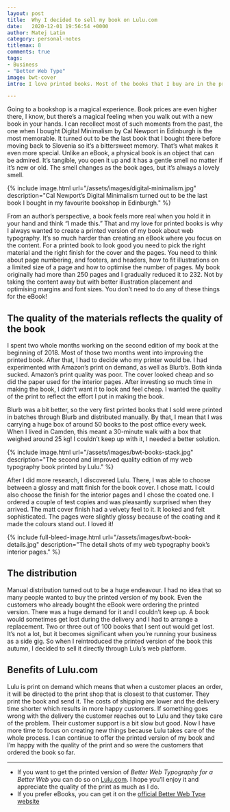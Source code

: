 ```yaml
---
layout: post
title:  Why I decided to sell my book on Lulu.com
date:   2020-12-01 19:56:54 +0000
author: Matej Latin
category: personal-notes
titlemax: 8
comments: true
tags:
- Business
- "Better Web Type"
image: bwt-cover
intro: I love printed books. Most of the books that I buy are in the printed format. I always check if I can find a used copy first, sometimes I find an awesome deal where I get a $15 book for $3! “Recycling” a book like that is good for my wallet and it’s also good for the planet.

---
```


Going to a bookshop is a magical experience. Book prices are even higher there, I know, but there’s a magical feeling when you walk out with a new book in your hands. I can recollect most of such moments from the past, the one when I bought Digital Minimalism by Cal Newport in Edinburgh is the most memorable. It turned out to be the last book that I bought there before moving back to Slovenia so it’s a bittersweet memory. That’s what makes it even more special. Unlike an eBook, a physical book is an object that can be admired. It’s tangible, you open it up and it has a gentle smell no matter if it’s new or old. The smell changes as the book ages, but it’s always a lovely smell.

{% include image.html url="/assets/images/digital-minimalism.jpg" description="Cal Newport’s Digital Minimalism turned out to be the last book I bought in my favourite bookshop in Edinburgh." %}

From an author’s perspective, a book feels more real when you hold it in your hand and think “I made this.” That and my love for printed books is why I always wanted to create a printed version of my book about web typography. It’s so much harder than creating an eBook where you focus on the content. For a printed book to look good you need to pick the right material and the right finish for the cover and the pages. You need to think about page numbering, and footers, and headers, how to fit illustrations on a limited size of a page and how to optimise the number of pages. My book originally had more than 250 pages and I gradually reduced it to 232. Not by taking the content away but with better illustration placement and optimising margins and font sizes. You don’t need to do any of these things for the eBook!

## The quality of the materials reflects the quality of the book

I spent two whole months working on the second edition of my book at the beginning of 2018. Most of those two months went into improving the printed book. After that, I had to decide who my printer would be. I had experimented with Amazon’s print on demand, as well as Blurb’s. Both kinda sucked. Amazon’s print quality was poor. The cover looked cheap and so did the paper used for the interior pages. After investing so much time in making the book, I didn’t want it to look and feel cheap. I wanted the quality of the print to reflect the effort I put in making the book.

Blurb was a bit better, so the very first printed books that I sold were printed in batches through Blurb and distributed manually. By that, I mean that I was carrying a huge box of around 50 books to the post office every week. When I lived in Camden, this meant a 30-minute walk with a box that weighed around 25 kg! I couldn’t keep up with it, I needed a better solution.

{% include image.html url="/assets/images/bwt-books-stack.jpg" description="The second and improved quality edition of my web typography book printed by Lulu." %}

After I did more research, I discovered Lulu. There, I was able to choose between a glossy and matt finish for the book cover. I chose matt. I could also choose the finish for the interior pages and I chose the coated one. I ordered a couple of test copies and was pleasantly surprised when they arrived. The matt cover finish had a velvety feel to it. It looked and felt sophisticated. The pages were slightly glossy because of the coating and it made the colours stand out. I loved it!

{% include full-bleed-image.html url="/assets/images/bwt-book-details.jpg" description="The detail shots of my web typography book’s interior pages." %}

## The distribution

Manual distribution turned out to be a huge endeavour. I had no idea that so many people wanted to buy the printed version of my book. Even the customers who already bought the eBook were ordering the printed version. There was a huge demand for it and I couldn’t keep up. A book would sometimes get lost during the delivery and I had to arrange a replacement. Two or three out of 100 books that I sent out would get lost. It’s not a lot, but it becomes significant when you’re running your business as a side gig. So when I reintroduced the printed version of the book this autumn, I decided to sell it directly through Lulu’s web platform.

## Benefits of Lulu.com

Lulu is print on demand which means that when a customer places an order, it will be directed to the print shop that is closest to that customer. They print the book and send it. The costs of shipping are lower and the delivery time shorter which results in more happy customers. If something goes wrong with the delivery the customer reaches out to Lulu and they take care of the problem. Their customer support is a bit slow but good. Now I have more time to focus on creating new things because Lulu takes care of the whole process. I can continue to offer the printed version of my book and I’m happy with the quality of the print and so were the customers that ordered the book so far.

---

* If you want to get the printed version of *Better Web Typography for a Better Web* you can do so on [Lulu.com](https://www.lulu.com/en/us/shop/matej-latin/better-web-typography-for-a-better-web-second-edition/paperback/product-y98kdp.html?page=1&pageSize=4). I hope you’ll enjoy it and appreciate the quality of the print as much as I do.
* If you prefer eBooks, you can get it on the [official Better Web Type website](https://betterwebtype.com/web-typography-book/)
